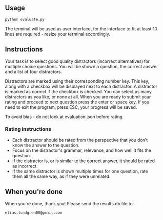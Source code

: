 ## Usage

```bash
python evaluate.py
```

The terminal will be used as user interface, for the interface to fit at least 10 lines are required - resize your terminal accordingly.

## Instructions

Your task is to select good quality distractors (incorrect alternatives) for multiple choice questions. You will be shown a question, the correct answer and a list of four distractors.

Distractors are marked using their corresponding number key. This key, along with a checkbox will be displayed next to each distractor. A distractor is marked as correct if the checkbox is checked. You can select as many distractors as you like, or none at all. When you are ready to submit your rating and proceed to next question press the enter or space key. If you need to exit the program, press ESC, your progress will be saved.

To avoid bias - do not look at evaluation.json before rating.

### Rating instructions

- Each distractor should be rated from the perspective that you don't know the answer to the question.
- Focus on the distractor's grammar, relevance, and how well it fits the question.
- If the distractor is, or is similar to the correct answer, it should be rated as incorrect.
- If the same distractor is shown multiple times for one question, rate them all the same way, as if they were unrelated.

## When you're done

When you're done, thank you! Please send the results.db file to:

```email
elias.lundgren00@gmail.com
```
